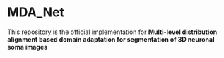 # MDA_Net
This repository is the official implementation for **Multi-level distribution alignment based domain adaptation for segmentation of 3D neuronal soma images**

